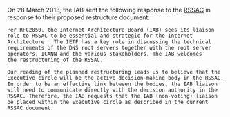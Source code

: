 
On 28 March 2013, the IAB sent the following response to the [RSSAC](https://www.icann.org/en/groups/rssac "RSSAC") in response to their proposed restructure document:



```
Per RFC2850, the Internet Architecture Board (IAB) sees its liaison
role to RSSAC to be essential and strategic for the Internet
Architecture.  The IETF has a key role in discussing the technical 
requirements of the DNS root servers together with the root server 
operators, ICANN and the various stakeholders. The IAB welcomes 
the restructuring of the RSSAC. 

Our reading of the planned restructuring leads us to believe that the
Executive circle will be the active decision-making body in the RSSAC.
In order to be an effective link between the bodies, the IAB liaison
will need to communicate directly with the decision authority in the
RSSAC. Therefore, the IAB requests that the IAB (non-voting) liaison 
be placed within the Executive circle as described in the current 
RSSAC document.
```

